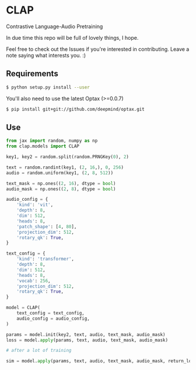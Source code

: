 # CLAP

Contrastive Language-Audio Pretraining

In due time this repo will be full of lovely things, I hope.

Feel free to check out the Issues if you're interested in contributing. Leave a note saying what interests you. :)

## Requirements

```bash
$ python setup.py install --user
```

You'll also need to use the latest Optax (>=0.0.7)

```bash
$ pip install git+git://github.com/deepmind/optax.git
```

## Use

```python
from jax import random, numpy as np
from clap.models import CLAP

key1, key2 = random.split(random.PRNGKey(0), 2)

text = random.randint(key1, (2, 16,), 0, 256)
audio = random.uniform(key1, (2, 8, 512))

text_mask = np.ones((2, 16), dtype = bool)
audio_mask = np.ones((2, 8), dtype = bool)

audio_config = {
    'kind': 'vit', 
    'depth': 8, 
    'dim': 512, 
    'heads': 8, 
    'patch_shape': [4, 80], 
    'projection_dim': 512, 
    'rotary_qk': True,
}

text_config = {
    'kind': 'transformer',
    'depth': 8,
    'dim': 512,
    'heads': 8,
    'vocab': 256,
    'projection_dim': 512,
    'rotary_qk': True,
}

model = CLAP(
    text_config = text_config,
    audio_config = audio_config,
)

params = model.init(key2, text, audio, text_mask, audio_mask)
loss = model.apply(params, text, audio, text_mask, audio_mask)

# after a lot of training

sim = model.apply(params, text, audio, text_mask, audio_mask, return_loss = False) # (2, 2)
```
